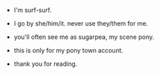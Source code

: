 - I'm surf-surf.
  
- I go by she/him/it. never use they/them for me.

- you'll often see me as sugarpea, my scene pony.

- this is only for my pony town account.

- thank you for reading.
